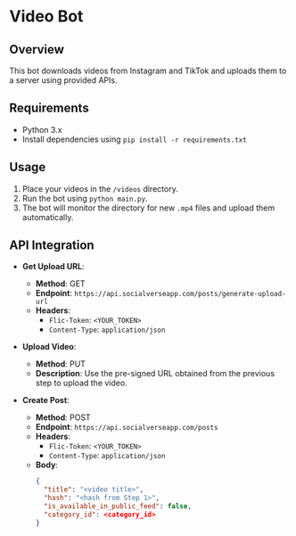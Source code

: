 # Video Bot

## Overview
This bot downloads videos from Instagram and TikTok and uploads them to a server using provided APIs.

## Requirements
- Python 3.x
- Install dependencies using `pip install -r requirements.txt`

## Usage
1. Place your videos in the `/videos` directory.
2. Run the bot using `python main.py`.
3. The bot will monitor the directory for new `.mp4` files and upload them automatically.

## API Integration
- **Get Upload URL**:
  - **Method**: GET
  - **Endpoint**: `https://api.socialverseapp.com/posts/generate-upload-url`
  - **Headers**:
    - `Flic-Token`: `<YOUR_TOKEN>`
    - `Content-Type`: `application/json`
  
- **Upload Video**:
  - **Method**: PUT
  - **Description**: Use the pre-signed URL obtained from the previous step to upload the video.

- **Create Post**:
  - **Method**: POST
  - **Endpoint**: `https://api.socialverseapp.com/posts`
  - **Headers**:
    - `Flic-Token`: `<YOUR_TOKEN>`
    - `Content-Type`: `application/json`
  - **Body**:
    ```json
    {
      "title": "<video title>",
      "hash": "<hash from Step 1>",
      "is_available_in_public_feed": false,
      "category_id": <category_id>
    }
    ```
